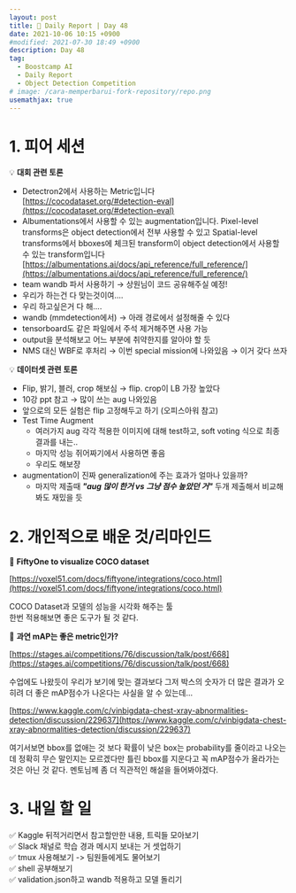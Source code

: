 ```yaml
---
layout: post
title: 📔 Daily Report | Day 48
date: 2021-10-06 10:15 +0900
#modified: 2021-07-30 18:49 +0900
description: Day 48
tag:
  - Boostcamp AI
  - Daily Report
  - Object Detection Competition
# image: /cara-memperbarui-fork-repository/repo.png
usemathjax: true
---
```


# 1. 피어 세션

💡 **대회 관련 토론**

- Detectron2에서 사용하는 Metric입니다
[https://cocodataset.org/#detection-eval](https://cocodataset.org/#detection-eval)
- Albumentations에서 사용할 수 있는 augmentation입니다.
Pixel-level transforms은 object detection에서 전부 사용할 수 있고 Spatial-level transforms에서 bboxes에 체크된 transform이 object detection에서 사용할 수 있는 transform입니다
[https://albumentations.ai/docs/api_reference/full_reference/](https://albumentations.ai/docs/api_reference/full_reference/)
- team wandb 파서 사용하기 → 상원님이 코드 공유해주실 예정!
- 우리가 하는건 다 맞는것이여....
- 우리 하고싶은거 다 해....
- wandb (mmdetection에서) → 아래 경로에서 설정해줄 수 있다
- tensorboard도 같은 파일에서 주석 제거해주면 사용 가능
- output을 분석해보고 어느 부분에 취약한지를 알아야 할 듯
- NMS 대신 WBF로 후처리 → 이번 special mission에 나와있음 → 이거 갖다 쓰자

💡 **데이터셋 관련 토론**

- Flip, 밝기, 블러, crop 해보심 → flip. crop이 LB 가장 높았다
- 10강 ppt 참고 → 많이 쓰는 aug 나와있음
- 앞으로의 모든 실험은 flip 고정해두고 하기 (오피스아워 참고)
- Test Time Augment
    - 여러가지 aug 각각 적용한 이미지에 대해 test하고, soft voting 식으로 최종 결과를 내는..
    - 마지막 성능 쥐어짜기에서 사용하면 좋음
    - 우리도 해보쟝
- augmentation이 진짜 generalization에 주는 효과가 얼마나 있을까?
    - 마지막 제출때 ***"aug 많이 한거 vs 그냥 점수 높았던 거"*** 두개 제출해서 비교해봐도 재밌을 듯

# 2. 개인적으로 배운 것/리마인드

🌿 **FiftyOne to visualize COCO dataset**

[https://voxel51.com/docs/fiftyone/integrations/coco.html](https://voxel51.com/docs/fiftyone/integrations/coco.html)

COCO Dataset과 모델의 성능을 시각화 해주는 툴\
한번 적용해보면 좋은 도구가 될 것 같다.

🌿 **과연 mAP는 좋은 metric인가?**

[https://stages.ai/competitions/76/discussion/talk/post/668](https://stages.ai/competitions/76/discussion/talk/post/668)

수업에도 나왔듯이 우리가 보기에 맞는 결과보다 그저 박스의 숫자가 더 많은 결과가 오히려 더 좋은 mAP점수가 나온다는 사실을 알 수 있는데...

[https://www.kaggle.com/c/vinbigdata-chest-xray-abnormalities-detection/discussion/229637](https://www.kaggle.com/c/vinbigdata-chest-xray-abnormalities-detection/discussion/229637)

여기서보면 bbox를 없애는 것 보다 확률이 낮은 box는 probability를 줄이라고 나오는데 정확히 무슨 말인지는 모르겠다만 틀린 bbox를 지운다고 꼭 mAP점수가 올라가는 것은 아닌 것 같다. 멘토님께 좀 더 직관적인 해설을 들어봐야겠다.

# 3. 내일 할 일

✅ Kaggle 뒤적거리면서 참고할만한 내용, 트릭들 모아보기\
✅ Slack 채널로 학습 경과 메시지 보내는 거 셋업하기\
✅ tmux 사용해보기 -> 팀원들에게도 물어보기\
✅ shell 공부해보기\
✅ validation.json하고 wandb 적용하고 모델 돌리기